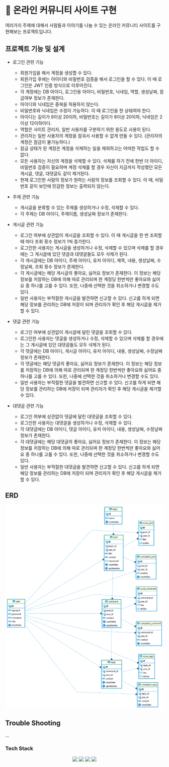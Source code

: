 # 🧾 온라인 커뮤니티 사이트 구현

여러가지 주제에 대해서 사람들과 이야기를 나눌 수 있는 온라인 커뮤니티 사이트를 구현해보는 프로젝트입니다. 

## 프로젝트 기능 및 설계

- 로그인 관련 기능
  - 회원가입을 해서 계정을 생성할 수 있다.
  - 회원가입 후에는 아이디와 비밀번호 검증을 해서 로그인을 할 수 있다. 이 때 로그인은 JWT 인증 방식으로 이루어진다.
  - 각 계정에는 DB 아이디, 로그인용 아이디, 비밀번호, 닉네임, 역할, 생성날짜, 잠금여부 정보가 존재한다.
  - 아이디와 닉네임은 중복을 허용하지 않는다.
  - 비밀번호와 닉네임은 수정이 가능하다. 이 때 로그인을 한 상태여야 한다.
  - 아이디는 길이가 6이상 20이하, 비밀번호는 길이가 8이상 20이하, 닉네임은 2이상 12이하이다.
  - 역할은 사이트 관리자, 일반 사용자를 구분하기 위한 용도로 사용이 된다.
  - 관리자는 일반 사용자의 계정을 잠궈서 사용할 수 없게 만들 수 있다. (관리자의 계정은 잠금이 불가능하다.)
  - 잠금 상태가 된 계정은 계정을 삭제하는 일을 제외하고는 어떠한 작업도 할 수 없다.
  - 모든 사용자는 자신의 계정을 삭제할 수 있다. 삭제를 하기 전에 한번 더 아이디, 비밀번호 검증이 필요하며 계정 삭제를 할 경우 자신이 지금까지 작성했던 모든 게시글, 댓글, 대댓글도 같이 제거된다.
  - 현재 로그인한 사람의 정보가 원하는 사람의 정보를 조회할 수 있다. 이 때, 비밀번호 같이 보안에 민감한 정보는 출력되지 않는다.
  
- 주제 관련 기능
  - 게시글을 분류할 수 있는 주제를 생성하거나 수정, 삭제할 수 있다.
  - 각 주제는 DB 아이디, 주제이름, 생성날짜 정보가 존재한다.
   
- 게시글 관련 기능
  - 로그인 여부에 상관없이 게시글을 조회할 수 있다. 이 때 게시글을 한 번 조회할 때 마다 조회 횟수 정보가 1씩 증가한다.
  - 로그인한 사용자는 게시글을 생성하거나 수정, 삭제할 수 있으며 삭제를 할 경우에는 그 게시글에 있던 댓글과 대댓글들도 모두 삭제가 된다.
  - 각 게시글에는 DB 아이디, 주제 아이디, 유저 아이디, 제목, 내용, 생성날짜, 수정날짜, 조회 횟수 정보가 존재한다.
  - 각 게시글에는 해당 게시글의 좋아요, 싫어요 정보가 존재한다. 이 정보는 해당 정보를 저장하는 DB에 의해 따로 관리되며 한 계정당 한번씩만 좋아요와 싫어요 중 하나를 고를 수 있다. 또한, 나중에 선택한 것을 취소하거나 변경할 수도 있다.
  - 일반 사용자는 부적절한 게시글을 발견하면 신고할 수 있다. 신고를 하게 되면 해당 정보를 관리하는 DB에 저장이 되며 관리자가 확인 후 해당 게시글을 제거할 수 있다.

- 댓글 관련 기능
  - 로그인 여부에 상관없이 게시글에 달린 댓글을 조회할 수 있다.
  - 로그인한 사용자는 댓글을 생성하거나 수정, 삭제할 수 있으며 삭제를 할 경우에는 그 게시글에 있던 대댓글들도 모두 삭제가 된다.
  - 각 댓글에는 DB 아이디, 게시글 아이디, 유저 아이디, 내용, 생성날짜, 수정날짜 정보가 존재한다.
  - 각 댓글에는 해당 댓글의 좋아요, 싫어요 정보가 존재한다. 이 정보는 해당 정보를 저장하는 DB에 의해 따로 관리되며 한 계정당 한번씩만 좋아요와 싫어요 중 하나를 고를 수 있다. 또한, 나중에 선택한 것을 취소하거나 변경할 수도 있다.
  - 일반 사용자는 부적절한 댓글을 발견하면 신고할 수 있다. 신고를 하게 되면 해당 정보를 관리하는 DB에 저장이 되며 관리자가 확인 후 해당 게시글을 제거할 수 있다.
    
- 대댓글 관련 기능
  - 로그인 여부에 상관없이 댓글에 달린 대댓글을 조회할 수 있다.
  - 로그인한 사용자는 대댓글을 생성하거나 수정, 삭제할 수 있다.
  - 각 대댓글에는 DB 아이디, 댓글 아이디, 유저 아이디, 내용, 생성날짜, 수정날짜 정보가 존재한다.
  - 각 대댓글에는 해당 대댓글의 좋아요, 싫어요 정보가 존재한다. 이 정보는 해당 정보를 저장하는 DB에 의해 따로 관리되며 한 계정당 한번씩만 좋아요와 싫어요 중 하나를 고를 수 있다. 또한, 나중에 선택한 것을 취소하거나 변경할 수도 있다.
  - 일반 사용자는 부적절한 대댓글을 발견하면 신고할 수 있다. 신고를 하게 되면 해당 정보를 관리하는 DB에 저장이 되며 관리자가 확인 후 해당 게시글을 제거할 수 있다.

## ERD 
![ERD](src/main/resources/erd/online_community.png)

## Trouble Shooting
...

### Tech Stack
<div align=center> 
  <img src="https://img.shields.io/badge/java-007396?style=for-the-badge&logo=java&logoColor=white"> 
  <img src="https://img.shields.io/badge/spring-6DB33F?style=for-the-badge&logo=spring&logoColor=white"> 
  <img src="https://img.shields.io/badge/mariaDB-003545?style=for-the-badge&logo=mariaDB&logoColor=white"> 
  <img src="https://img.shields.io/badge/github-%23121011.svg?style=for-the-badge&logo=github&logoColor=white">
</div>
